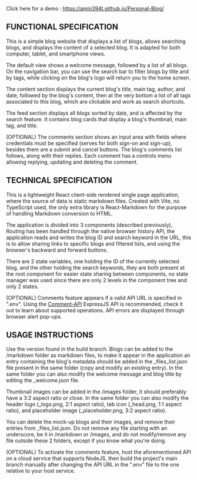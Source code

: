Click here for a demo : https://amin394t.github.io/Personal-Blog/

## FUNCTIONAL SPECIFICATION

This is a simple blog website that displays a list of blogs, allows searching blogs, and displays the content of a selected blog. It is adapted for both computer, tablet, and smartphone views.

The default view shows a welcome message, followed by a list of all blogs. On the navigation bar, you can use the search bar to filter blogs by title and by tags, while clicking on the blog's logo will return you to the home screen.

The content section displays the current blog's title, main tag, author, and date, followed by the blog's content, then at the very bottom a list of all tags associated to this blog, which are clickable and work as search shortcuts.

The feed section displays all blogs sorted by date, and is affected by the search feature. It contains blog cards that display a blog's thumbnail, main tag, and title.

(OPTIONAL) The comments section shows an input area with fields where credentials must be specified (serves for both sign-on and sign-up), besides them are a submit and cancel buttons. The blog's comments list follows, along with their replies. Each comment has a controls menu allowing replying, updating and deleting the comment.


## TECHNICAL SPECIFICATION

This is a lightweight React client-side rendered single page application, where the source of data is static markdown files. Created with Vite, no TypeScript used, the only extra library is React-Markdown for the purpose of handling Markdown conversion to HTML.

The application is divided into 3 components (described previously), Routing has been handled through the native browser history API, the application reads and writes the blog ID and search keyword in the URL, this is to allow sharing links to specific blogs and filtered lists, and using the browser's backward and forward buttons.

There are 2 state variables, one holding the ID of the currently selected blog, and the other holding the search keywords, they are both present at the root component for easier state sharing between components, no state manager was used since there are only 2 levels in the component tree and only 2 states.

(OPTIONAL) Comments feature appears if a valid API URL is specified in ".env". Using the [Comment-API](https://github.com/Amin394T/Comment-API) ExpressJS API is recommended, check it out to learn about supported operations. API errors are displayed through browser alert pop-ups.


## USAGE INSTRUCTIONS

Use the version found in the build branch. Blogs can be added to the /markdown folder as markdown files, to make it appear in the application an entry containing the blog's metadata should be added in the _files_list.json file present in the same folder (copy and modify an existing entry). In the same folder you can also modify the welcome message and blog title by editing the _welcome.json file.

Thumbnail images can be added in the /images folder, it should preferably have a 3:2 aspect ratio or close. In the same folder you can also modify the header logo (_logo.png, 2:1 aspect ratio), tab icon (_head.png, 1:1 aspect ratio), and placeholder image (_placeholder.png, 3:2 aspect ratio).

You can delete the mock-up blogs and their images, and remove their entries from _files_list.json. Do not remove any file starting with an underscore, be it in /markdown or /images, and do not modify/remove any file outside these 2 folders, except if you know what you're doing.

(OPTIONAL) To activate the comments feature, host the aforementioned API on a cloud service that supports NodeJS, then build the project's main branch manually after changing the API URL in the ".env" file to the one relative to your host service.